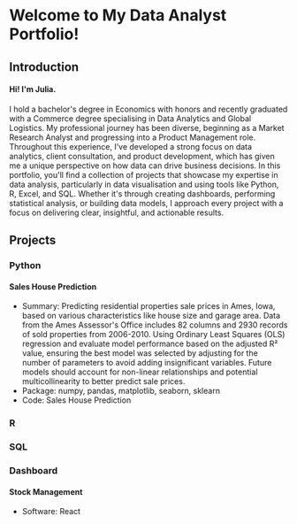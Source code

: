 # Welcome to My Data Analyst Portfolio!

## Introduction
#### Hi! I'm Julia. 
I hold a bachelor's degree in Economics with honors and recently graduated with a Commerce degree specialising in Data Analytics and Global Logistics. My professional journey has been diverse, beginning as a Market Research Analyst and progressing into a Product Management role. Throughout this experience, I’ve developed a strong focus on data analytics, client consultation, and product development, which has given me a unique perspective on how data can drive business decisions.
In this portfolio, you'll find a collection of projects that showcase my expertise in data analysis, particularly in data visualisation and using tools like Python, R, Excel, and SQL. Whether it's through creating dashboards, performing statistical analysis, or building data models, I approach every project with a focus on delivering clear, insightful, and actionable results.

## Projects
### Python
#### Sales House Prediction
- Summary: Predicting residential properties sale prices in Ames, Iowa, based on various characteristics like house size and garage area. Data from the Ames Assessor's Office includes 82 columns and 2930 records of sold properties from 2006-2010. Using Ordinary Least Squares (OLS) regression and evaluate model performance based on the adjusted R² value, ensuring the best model was selected by adjusting for the number of parameters to avoid adding insignificant variables. Future models should account for non-linear relationships and potential multicollinearity to better predict sale prices.
- Package: numpy, pandas, matplotlib, seaborn, sklearn
- Code: Sales House Prediction

### R

### SQL

### Dashboard
#### Stock Management
- Software: React
